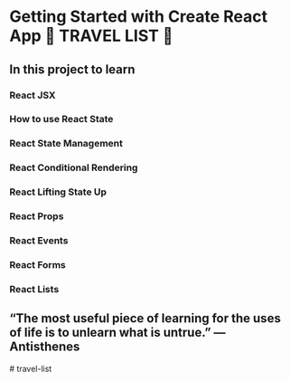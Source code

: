# Getting Started with Create React App 🌴 TRAVEL LIST 💼

## In this project to learn

### React JSX

### How to use React State

### React State Management

### React Conditional Rendering

### React Lifting State Up

### React Props

### React Events

### React Forms

### React Lists

## “The most useful piece of learning for the uses of life is to unlearn what is untrue.” —Antisthenes
#   t r a v e l - l i s t  
 